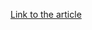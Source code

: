 [Link to the article](https://cybersecuritynews.com/new-toneshell-backdoor-with-new-features-leverage/)
